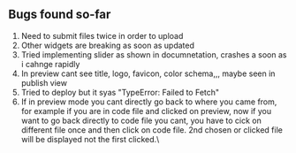## Bugs found so-far
1. Need to submit files twice in order to upload
2. Other widgets are breaking as soon as updated
3. Tried implementing slider as shown in documnetation, crashes a soon as i cahnge rapidly
4. In preview cant see title, logo, favicon, color schema,,, maybe seen in publish view
5. Tried to deploy but it syas "TypeError: Failed to Fetch"
6. If in preview mode you cant directly go back to where you came from, for example if you are in code file and clicked on preview, now if you want to go back directly to code file you cant, you have to cick on different file once and then click on code file. 2nd chosen or clicked file will be displayed not the first clicked.\
